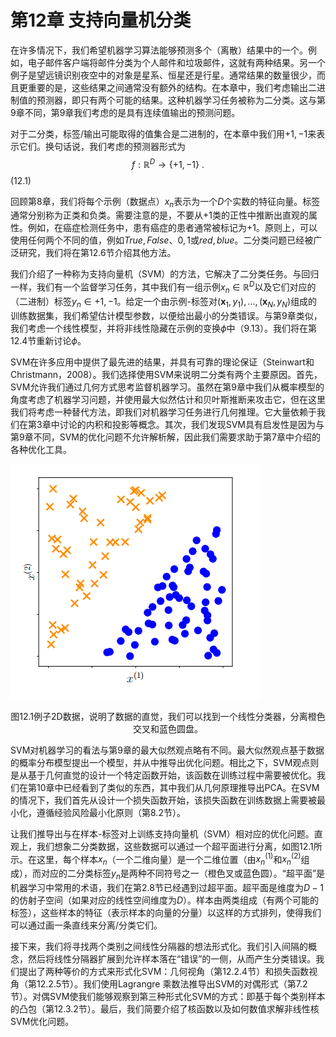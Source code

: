# 第12章 支持向量机分类

在许多情况下，我们希望机器学习算法能够预测多个（离散）结果中的一个。例如，电子邮件客户端将邮件分类为个人邮件和垃圾邮件，这就有两种结果。另一个例子是望远镜识别夜空中的对象是星系、恒星还是行星。通常结果的数量很少，而且更重要的是，这些结果之间通常没有额外的结构。在本章中，我们考虑输出二进制值的预测器，即只有两个可能的结果。这种机器学习任务被称为二分类。这与第9章不同，第9章我们考虑的是具有连续值输出的预测问题。

对于二分类，标签/输出可能取得的值集合是二进制的，在本章中我们用${+1, -1}$来表示它们。换句话说，我们考虑的预测器形式为
$$f:\mathbb{R}^{D}\to\{+1,-1\}\:.$$
(12.1)

回顾第8章，我们将每个示例（数据点）$x_n$表示为一个$D$个实数的特征向量。标签通常分别称为正类和负类。需要注意的是，不要从+1类的正性中推断出直观的属性。例如，在癌症检测任务中，患有癌症的患者通常被标记为+1。原则上，可以使用任何两个不同的值，例如${True,False}$、${0,1}$或${red,blue}$。二分类问题已经被广泛研究，我们将在第12.6节介绍其他方法。

我们介绍了一种称为支持向量机（SVM）的方法，它解决了二分类任务。与回归一样，我们有一个监督学习任务，其中我们有一组示例$x_n\in\mathbb{R}^D$以及它们对应的（二进制）标签$y_n\in{+1,-1}$。给定一个由示例-标签对${(\boldsymbol{x}_1,y_1),\ldots,(\boldsymbol{x}_N,y_N)}$组成的训练数据集，我们希望估计模型参数，以便给出最小的分类错误。与第9章类似，我们考虑一个线性模型，并将非线性隐藏在示例的变换$\phi$中（9.13）。我们将在第12.4节重新讨论$\phi$。

SVM在许多应用中提供了最先进的结果，并具有可靠的理论保证（Steinwart和Christmann，2008）。我们选择使用SVM来说明二分类有两个主要原因。首先，SVM允许我们通过几何方式思考监督机器学习。虽然在第9章中我们从概率模型的角度考虑了机器学习问题，并使用最大似然估计和贝叶斯推断来攻击它，但在这里我们将考虑一种替代方法，即我们对机器学习任务进行几何推理。它大量依赖于我们在第3章中讨论的内积和投影等概念。其次，我们发现SVM具有启发性是因为与第9章不同，SVM的优化问题不允许解析解，因此我们需要求助于第7章中介绍的各种优化工具。

![1723977231772](../attachments/12.1.png)

<center>图12.1例子2D数据，说明了数据的直觉，我们可以找到一个线性分类器，分离橙色交叉和蓝色圆盘。</center>

SVM对机器学习的看法与第9章的最大似然观点略有不同。最大似然观点基于数据的概率分布模型提出一个模型，并从中推导出优化问题。相比之下，SVM观点则是从基于几何直觉的设计一个特定函数开始，该函数在训练过程中需要被优化。我们在第10章中已经看到了类似的东西，其中我们从几何原理推导出PCA。在SVM的情况下，我们首先从设计一个损失函数开始，该损失函数在训练数据上需要被最小化，遵循经验风险最小化原则（第8.2节）。

让我们推导出与在样本-标签对上训练支持向量机（SVM）相对应的优化问题。直观上，我们想象二分类数据，这些数据可以通过一个超平面进行分离，如图12.1所示。在这里，每个样本$x_n$（一个二维向量）是一个二维位置（由$x_n^{(1)}$和$x_n^{(2)}$组成），而对应的二分类标签$y_n$是两种不同符号之一（橙色叉或蓝色圆）。“超平面”是机器学习中常用的术语，我们在第2.8节已经遇到过超平面。超平面是维度为$D-1$的仿射子空间（如果对应的线性空间维度为$D$）。样本由两类组成（有两个可能的标签），这些样本的特征（表示样本的向量的分量）以这样的方式排列，使得我们可以通过画一条直线来分离/分类它们。

接下来，我们将寻找两个类别之间线性分隔器的想法形式化。我们引入间隔的概念，然后将线性分隔器扩展到允许样本落在“错误”的一侧，从而产生分类错误。我们提出了两种等价的方式来形式化SVM：几何视角（第12.2.4节）和损失函数视角（第12.2.5节）。我们使用Lagrangre 乘数法推导出SVM的对偶形式（第7.2节）。对偶SVM使我们能够观察到第三种形式化SVM的方式：即基于每个类别样本的凸包（第12.3.2节）。最后，我们简要介绍了核函数以及如何数值求解非线性核SVM优化问题。

